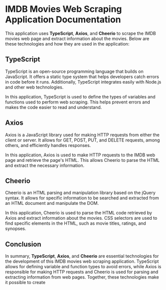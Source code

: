 # IMDB Movies Web Scraping Application Documentation

This application uses **TypeScript**, **Axios**, and **Cheerio** to scrape the IMDB movies web page and extract information about the movies. Below are these technologies and how they are used in the application:

## TypeScript 

TypeScript is an open-source programming language that builds on JavaScript. It offers a static type system that helps developers catch errors in code before it runs. Additionally, TypeScript integrates easily with Node.js and other web technologies.

In this application, TypeScript is used to define the types of variables and functions used to perform web scraping. This helps prevent errors and makes the code easier to read and understand.

## Axios

Axios is a JavaScript library used for making HTTP requests from either the client or server. It allows for GET, POST, PUT, and DELETE requests, among others, and efficiently handles responses.

In this application, Axios is used to make HTTP requests to the IMDB web page and retrieve the page's HTML. This allows Cheerio to parse the HTML and extract the necessary information.

## Cheerio

Cheerio is an HTML parsing and manipulation library based on the jQuery syntax. It allows for specific information to be searched and extracted from an HTML document and manipulate the DOM.

In this application, Cheerio is used to parse the HTML code retrieved by Axios and extract information about the movies. CSS selectors are used to find specific elements in the HTML, such as movie titles, ratings, and synopses.

## Conclusion

In summary, **TypeScript**, **Axios**, and **Cheerio** are essential technologies for the development of this IMDB movies web scraping application. TypeScript allows for defining variable and function types to avoid errors, while Axios is responsible for making HTTP requests and Cheerio is used for parsing and extracting information from web pages. Together, these technologies make it possible to create
